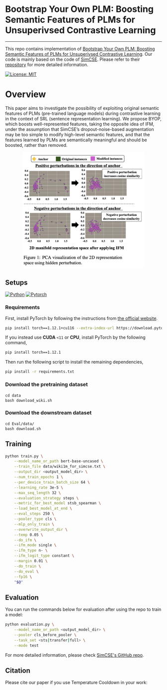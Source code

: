 # Bootstrap Your Own PLM: Boosting Semantic Features of PLMs for Unsuperivsed Contrastive Learning
----
This repo contains implementation of [Bootstrap Your Own PLM: Boosting Semantic Features of PLMs for Unsuperivsed Contrastive Learning](). Our code is mainly based on the code of [SimCSE](https://arxiv.org/abs/2104.08821). Please refer to their [repository](https://github.com/princeton-nlp/SimCSE) for more detailed information.

[![License: MIT](https://img.shields.io/badge/License-MIT-orange.svg)](https://opensource.org/licenses/MIT)

# Overview

This paper aims to investigate the possibility of exploiting original semantic features of PLMs (pre-trained language models) during contrastive learning in the context of SRL (sentence representation learning). We propose BYOP, which boosts well-represented features, taking the opposite idea of IFM, under the assumption that SimCSE’s dropout-noise-based augmentation may be too simple to modify high-level semantic features, and that the features learned by PLMs are semantically meaningful and should be boosted, rather than removed. 

<p align="center"><img width="391" alt="image" src="ifm.png">


## Setups

[![Python](https://img.shields.io/badge/python-3.8.6-blue?logo=python&logoColor=FED643)](https://www.python.org/downloads/release/python-386/)
[![Pytorch](https://img.shields.io/badge/pytorch-1.12.1+cu116-red?logo=pytorch)](https://pytorch.org/get-started/previous-versions/)

### Requirements

First, install PyTorch by following the instructions from [the official website](https://pytorch.org). 

```bash
pip install torch==1.12.1+cu116 --extra-index-url https://download.pytorch.org/whl/cu116
```

If you instead use **CUDA** `<11` or **CPU**, install PyTorch by the following command,

```bash
pip install torch==1.12.1
```

Then run the following script to install the remaining dependencies,

```bash
pip install -r requirements.txt
```

### Download the pretraining dataset
```
cd data
bash download_wiki.sh
```

### Download the downstream dataset
```
cd Eval/data/
bash download.sh
```

## Training
```bash
python train.py \
    --model_name_or_path bert-base-uncased \
    --train_file data/wiki1m_for_simcse.txt \
    --output_dir <output_model_dir> \
    --num_train_epochs 1 \
    --per_device_train_batch_size 64 \
    --learning_rate 3e-5 \
    --max_seq_length 32 \
    --evaluation_strategy steps \
    --metric_for_best_model stsb_spearman \
    --load_best_model_at_end \
    --eval_steps 250 \
    --pooler_type cls \
    --mlp_only_train \
    --overwrite_output_dir \
    --temp 0.05 \
    --do_ifm \
    --ifm_mode single \
    --ifm_type n- \
    --ifm_logit_type constant \
    --margin 0.01 \
    --do_train \
    --do_eval \
    --fp16 \
    "$@"
```

## Evaluation

You can run the commands below for evaluation after using the repo to train a model:

```bash
python evaluation.py \
    --model_name_or_path <output_model_dir> \
    --pooler cls_before_pooler \
    --task_set <sts|transfer|full> \
    --mode test
```

For more detailed information, please check [SimCSE's GitHub repo](https://github.com/princeton-nlp/SimCSE).

## Citation

Please cite our paper if you use Temperature Cooldown in your work:
